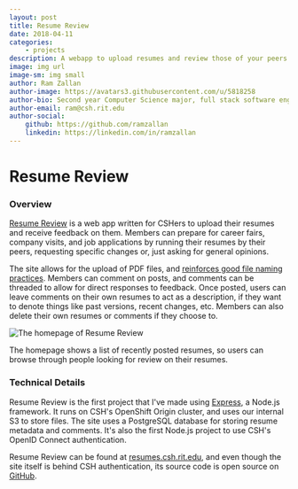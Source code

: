 ```yaml
---
layout: post
title: Resume Review
date: 2018-04-11
categories:
    - projects
description: A webapp to upload resumes and review those of your peers
image: img url
image-sm: img small
author: Ram Zallan
author-image: https://avatars3.githubusercontent.com/u/5818258
author-bio: Second year Computer Science major, full stack software engineer. ramzallan.me
author-email: ram@csh.rit.edu
author-social:
    github: https://github.com/ramzallan
    linkedin: https://linkedin.com/in/ramzallan
---
```


# Resume Review

### Overview
[Resume Review](https://resumes.csh.rit.edu) is a web app written for CSHers to upload their resumes and receive feedback on them.
Members can prepare for career fairs, company visits, and job applications by running their resumes by their peers, requesting specific changes or, just asking for general opinions. 

The site allows for the upload of PDF files, and [reinforces good file naming practices](https://github.com/RamZallan/resume-review/blob/d3ca7f68bf940e5aeaea42061b5278369b89a90d/routes/upload.js#L29).
Members can comment on posts, and comments can be threaded to allow for direct responses to feedback.
Once posted, users can leave comments on their own resumes to act as a description, if they want to denote things like past versions, recent changes, etc.
Members can also delete their own resumes or comments if they choose to.

![The homepage of Resume Review](https://csh.rit.edu/~ram/resumes/Screen%20Shot%202018-04-10%20at%207.15.13%20PM.png)

The homepage shows a list of recently posted resumes, so users can browse through people looking for review on their resumes.


### Technical Details
Resume Review is the first project that I've made using [Express](https://expressjs.com/), a Node.js framework.
It runs on CSH's OpenShift Origin cluster, and uses our internal S3 to store files.
The site uses a PostgreSQL database for storing resume metadata and comments.
It's also the first Node.js project to use CSH's OpenID Connect authentication.

Resume Review can be found at [resumes.csh.rit.edu](https://resumes.csh.rit.edu), and even though the site itself is behind CSH authentication, its source code is open source on [GitHub](https://github.com/ramzallan/resume-review/).

